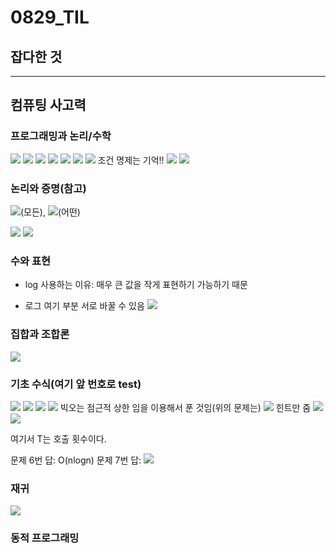 # 0829_TIL

## 잡다한 것

---

## 컴퓨팅 사고력

### 프로그래밍과 논리/수학

![](0829_assets/2023-08-29-09-18-33-image.png)
![](0829_assets/2023-08-29-09-18-47-image.png)
![](0829_assets/2023-08-29-09-18-56-image.png)
![](0829_assets/2023-08-29-09-19-06-image.png)
![](0829_assets/2023-08-29-09-19-15-image.png)
![](0829_assets/2023-08-29-09-19-26-image.png)
![](0829_assets/2023-08-29-09-19-54-image.png)
조건 명제는 기억!!
![](0829_assets/2023-08-29-09-20-03-image.png)
![](0829_assets/2023-08-29-09-20-16-image.png)

### 논리와 증명(참고)

![](0829_assets/2023-08-29-09-46-36-image.png)(모든), ![](0829_assets/2023-08-29-09-45-55-image.png)(어떤)

![](0829_assets/2023-08-29-09-42-53-image.png)
![](0829_assets/2023-08-29-09-43-16-image.png)

### 수와 표현

- log 사용하는 이유: 매우 큰 값을 작게 표현하기 가능하기 때문

- 로그 여기 부분 서로 바꿀 수 있음
  ![](0829_assets/2023-08-29-10-14-12-image.png)

### 집합과 조합론

![](0829_assets/2023-08-29-10-20-45-image.png)

### 기초 수식(여기 앞 번호로 test)

![](0829_assets/2023-08-29-10-28-29-image.png)
![](0829_assets/2023-08-29-10-28-52-image.png)
![](0829_assets/2023-08-29-10-31-43-image.png)
![](0829_assets/2023-08-29-10-36-25-image.png)
빅오는 점근적 상한 임을 이용해서 푼 것임(위의 문제는)
![](0829_assets/2023-08-29-10-38-51-image.png)
힌트만 줌
![](0829_assets/2023-08-29-10-42-46-image.png)
![](0829_assets/2023-08-29-10-43-30-image.png)

여기서 T는 호출 횟수이다.

문제 6번 답: O(nlogn)
문제 7번 답: 
![](0829_assets/2023-08-29-10-47-46-image.png)

### 재귀

![](0829_assets/2023-08-29-10-51-08-image.png)

### 동적 프로그래밍
